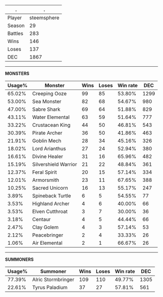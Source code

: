.|.
|-|-
Player|steemsphere
Season|29
Battles|283
Wins|146
Loses|137
DEC|1867

---
**MONSTERS**

Usage%|Monster|Wins|Loses|Win rate|DEC|
-|-|-|-|-|-|
65.02%|Creeping Ooze|99|85|53.80%|1299|
53.00%|Sea Monster|82|68|54.67%|980|
47.00%|Sabre Shark|69|64|51.88%|829|
43.11%|Water Elemental|63|59|51.64%|777|
33.22%|Crustacean King|44|50|46.81%|543|
30.39%|Pirate Archer|36|50|41.86%|463|
21.91%|Goblin Mech|28|34|45.16%|326|
18.02%|Lord Arianthus|27|24|52.94%|380|
16.61%|Divine Healer|31|16|65.96%|482|
15.19%|Silvershield Warrior|21|22|48.84%|361|
12.37%|Feral Spirit|20|15|57.14%|334|
12.01%|Armorsmith|23|11|67.65%|388|
10.25%|Sacred Unicorn|16|13|55.17%|247|
3.89%|Spineback Turtle|6|5|54.55%|77|
3.53%|Highland Archer|4|6|40.00%|66|
3.53%|Elven Cutthroat|3|7|30.00%|36|
3.18%|Centaur|4|5|44.44%|66|
2.47%|Clay Golem|4|3|57.14%|53|
2.12%|Peacebringer|2|4|33.33%|26|
1.06%|Air Elemental|2|1|66.67%|26|

---
**SUMMONERS**

Usage%|Summoner|Wins|Loses|Win rate|DEC|
-|-|-|-|-|-|
77.39%|Alric Stormbringer|109|110|49.77%|1305|
22.61%|Tyrus Paladium|37|27|57.81%|561|
